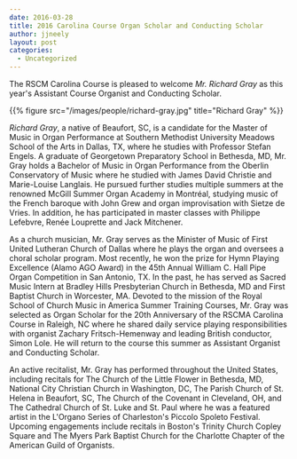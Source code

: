 ```yaml
---
date: 2016-03-28
title: 2016 Carolina Course Organ Scholar and Conducting Scholar
author: jjneely
layout: post
categories:
  - Uncategorized
---
```


The RSCM Carolina Course is pleased to welcome *Mr. Richard Gray* as this year's
Assistant Course Organist and Conducting Scholar.

{{% figure src="/images/people/richard-gray.jpg" title="Richard Gray" %}}

*Richard Gray*, a native of Beaufort, SC, is a candidate for the Master of Music
in Organ Performance at Southern Methodist University Meadows School of the
Arts in Dallas, TX, where he studies with Professor Stefan Engels. A graduate
of Georgetown Preparatory School in Bethesda, MD, Mr. Gray holds a Bachelor of
Music in Organ Performance from the Oberlin Conservatory of Music where he
studied with James David Christie and Marie-Louise Langlais. He pursued further
studies multiple summers at the renowned McGill Summer Organ Academy in
Montréal, studying music of the French baroque with John Grew and organ
improvisation with Sietze de Vries. In addition, he has participated in master
classes with Philippe Lefebvre, Renée Louprette and Jack Mitchener.

As a church musician, Mr. Gray serves as the Minister of Music of First United
Lutheran Church of Dallas where he plays the organ and oversees a choral
scholar program. Most recently, he won the prize for Hymn Playing Excellence
(Alamo AGO Award) in the 45th Annual William C. Hall Pipe Organ Competition in
San Antonio, TX. In the past, he has served as Sacred Music Intern at Bradley
Hills Presbyterian Church in Bethesda, MD and First Baptist Church in
Worcester, MA. Devoted to the mission of the Royal School of Church Music in
America Summer Training Courses, Mr. Gray was selected as Organ Scholar for the
20th Anniversary of the RSCMA Carolina Course in Raleigh, NC where he shared
daily service playing responsibilities with organist Zachary Fritsch-Hemenway
and leading British conductor, Simon Lole. He will return to the course this
summer as Assistant Organist and Conducting Scholar.

An active recitalist, Mr. Gray has performed throughout the United States,
including recitals for The Church of the Little Flower in Bethesda, MD,
National City Christian Church in Washington, DC, The Parish Church of St.
Helena in Beaufort, SC, The Church of the Covenant in Cleveland, OH, and The
Cathedral Church of St. Luke and St. Paul where he was a featured artist in the
L'Organo Series of Charleston's Piccolo Spoleto Festival. Upcoming engagements
include recitals in Boston's Trinity Church Copley Square and The Myers Park
Baptist Church for the Charlotte Chapter of the American Guild of Organists.


